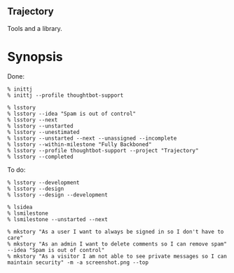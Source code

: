 Trajectory
----------

Tools and a library.

Synopsis
========

Done:

    % inittj
    % inittj --profile thoughtbot-support

    % lsstory
    % lsstory --idea "Spam is out of control"
    % lsstory --next
    % lsstory --unstarted
    % lsstory --unestimated
    % lsstory --unstarted --next --unassigned --incomplete
    % lsstory --within-milestone "Fully Backboned"
    % lsstory --profile thoughtbot-support --project "Trajectory"
    % lsstory --completed

To do:

    % lsstory --development
    % lsstory --design
    % lsstory --design --development

    % lsidea
    % lsmilestone
    % lsmilestone --unstarted --next

    % mkstory "As a user I want to always be signed in so I don't have to care"
    % mkstory "As an admin I want to delete comments so I can remove spam" --idea "Spam is out of control"
    % mkstory "As a visitor I am not able to see private messages so I can maintain security" -m -a screenshot.png --top
